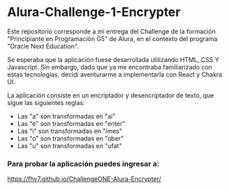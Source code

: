 # Alura-Challenge-1-Encrypter

Este repositorio corresponde a mi entrega del Challenge de la formación "Principiante en Programación G5" de Alura, en el contexto del programa "Oracle Next Education".

Se esperaba que la aplicación fuese desarrollada utilizando HTML, CSS Y Javascript. Sin embargo, dado que ya me encontraba familiarizado con estas tecnologías, decidí aventurarme a implementarla con React y Chakra UI.

La aplicación consiste en un encriptador y desencriptador de texto, que sigue las siguientes reglas:

- Las "a" son transformadas en "ai"
- Las "e" son transformadas en "enter"
- Las "i" son transformadas en "imes"
- Las "o" son transformadas en "ober"
- Las "u" son transformadas en "ufat"

### Para probar la aplicación puedes ingresar a:

https://fhv7.github.io/ChallengeONE-Alura-Encrypter/

